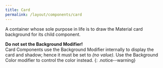 ```yaml
---
title: Card
permalink: /layout/components/card
---
```


A container whose sole purpose in life is to draw the Material card background for its child component.

**Do not set the Background Modifier!**  
Card Components use the Background Modifier internally to display the card and shadow; hence it must be set to _(no value)_. Use the Background Color modifier to control the color instead.
{: .notice--warning}
